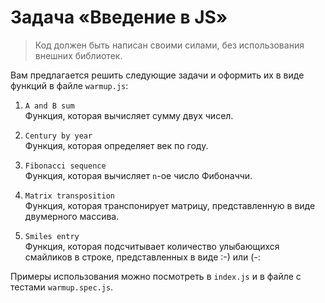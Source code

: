 # Задача «Введение в JS»

> Код должен быть написан своими силами, без использования внешних библиотек.

Вам предлагается решить следующие задачи и оформить их в виде функций в файле `warmup.js`:

1. `A and B sum`<br/>
Функция, которая вычисляет сумму двух чисел.

2. `Century by year`<br/>
Функция, которая определяет век по году.

3. `Fibonacci sequence`<br/>
Функция, которая вычисляет `n`-ое число Фибоначчи.

4. `Matrix transposition`<br/>
Функция, которая транспонирует матрицу, представленную в виде двумерного массива.

5. `Smiles entry`<br/>
Функция, которая подсчитывает количество улыбающихся смайликов в строке, представленных в виде :-) или (-:

Примеры использования можно посмотреть в `index.js` и в файле с тестами `warmup.spec.js`.